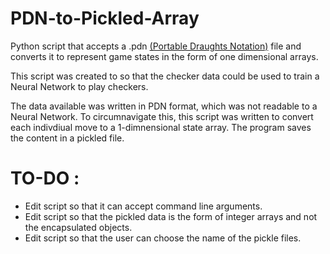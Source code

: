 # PDN-to-Pickled-Array
Python script that accepts a .pdn [(Portable Draughts Notation)](https://checkers.fandom.com/wiki/Portable_Draughts_Notation) file and converts it to represent game states in the form of one dimensional arrays. 

This script was created to so that the checker data could be used to train a Neural Network to play checkers. 

The data available was written in PDN format, which was not readable to a Neural Network. To circumnavigate this, this script was written to convert each indivdiual move to a 1-dimnensional state array.
The program saves the content in a pickled file.


# TO-DO : 
* Edit script so that it can accept command line arguments.
* Edit script so that the pickled data is the form of integer arrays and not the encapsulated objects. 
* Edit script so that the user can choose the name of the pickle files. 
